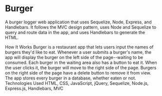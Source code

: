 # Burger
A burger logger web application that uses Sequelize, Node, Express, and Handlebars. It follows the MVC design pattern, uses Node and Sequelize to query and route data in the app, and uses Handlebars to generate the HTML.

How It Works
Burger is a restaurant app that lets users input the names of burgers they'd like to eat.
Whenever a user submits a burger's name, the app will display the burger on the left side of the page--waiting to be consumed.
Each burger in the waiting area also has a button to eat it. When the user clicks it, the burger will move to the right side of the page.
Burgers on the right side of the page have a delete button to remove it from view.
The app stores every burger in a database, whether eaten or not.
Technologies Used
HTML, CSS, JavaScript, jQuery, Sequelize, Node.js, Express.js, Handlebars, MVC

